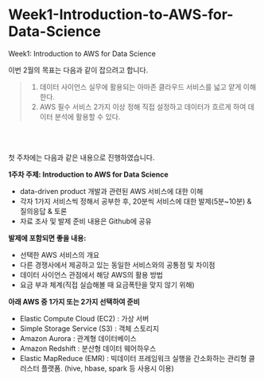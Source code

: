 # Week1-Introduction-to-AWS-for-Data-Science
Week1: Introduction to AWS for Data Science


이번 2월의 목표는 다음과 같이 잡으려고 합니다.

> 1.  데이터 사이언스 실무에 활용되는 아마존 클라우드 서비스를 넓고 얕게 이해 한다.
> 2. AWS 필수 서비스 2가지 이상 정해 직접 설정하고 데이터가 흐르게 하여 데이터 분석에 활용할 수 있다. 
<br>
<br>

첫 주차에는 다음과 같은 내용으로 진행하였습니다.    
  
  
**1주차 주제: Introduction to AWS for Data Science**
- data-driven product 개발과 관련된 AWS 서비스에 대한 이해
- 각자 1가지 서비스씩 정해서 공부한 후, 20분씩 서비스에 대한 발제(5분~10분) & 질의응답 & 토론
- 자료 조사 및 발제 준비 내용은 Github에 공유  

**발제에 포함되면 좋을 내용:**
- 선택한 AWS 서비스의 개요
- 다른 경쟁사에서 제공하고 있는 동일한 서비스와의 공통점 및 차이점
- 데이터 사이언스 관점에서 해당 AWS의 활용 방법
- 요금 부과 체계(직접 실습해볼 때 요금폭탄을 맞지 않기 위해)   

**아래 AWS 중 1가지 또는 2가지 선택하여 준비**
- Elastic Compute Cloud (EC2) : 가상 서버
- Simple Storage Service (S3) : 객체 스토리지
- Amazon Aurora : 관계형 데이터베이스 
- Amazon Redshift : 분산형 데이터 웨어하우스
- Elastic MapReduce (EMR) : 빅데이터 프레임워크 실행을 간소화하는 관리형 클러스터 플랫폼. (hive, hbase, spark 등 사용시 이용)
